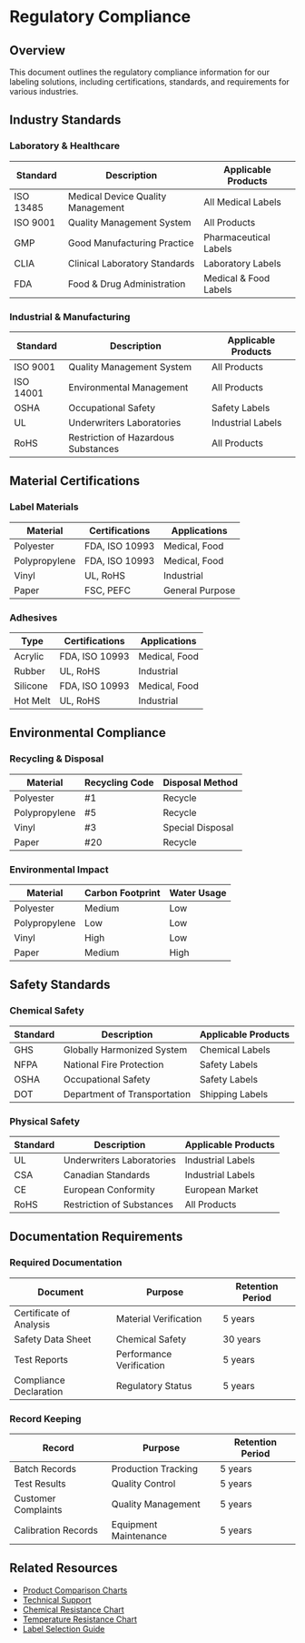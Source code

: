 # Regulatory Compliance

## Overview
This document outlines the regulatory compliance information for our labeling solutions, including certifications, standards, and requirements for various industries.

## Industry Standards

### Laboratory & Healthcare
| Standard | Description | Applicable Products |
|----------|-------------|-------------------|
| ISO 13485 | Medical Device Quality Management | All Medical Labels |
| ISO 9001 | Quality Management System | All Products |
| GMP | Good Manufacturing Practice | Pharmaceutical Labels |
| CLIA | Clinical Laboratory Standards | Laboratory Labels |
| FDA | Food & Drug Administration | Medical & Food Labels |

### Industrial & Manufacturing
| Standard | Description | Applicable Products |
|----------|-------------|-------------------|
| ISO 9001 | Quality Management System | All Products |
| ISO 14001 | Environmental Management | All Products |
| OSHA | Occupational Safety | Safety Labels |
| UL | Underwriters Laboratories | Industrial Labels |
| RoHS | Restriction of Hazardous Substances | All Products |

## Material Certifications

### Label Materials
| Material | Certifications | Applications |
|----------|---------------|--------------|
| Polyester | FDA, ISO 10993 | Medical, Food |
| Polypropylene | FDA, ISO 10993 | Medical, Food |
| Vinyl | UL, RoHS | Industrial |
| Paper | FSC, PEFC | General Purpose |

### Adhesives
| Type | Certifications | Applications |
|------|---------------|--------------|
| Acrylic | FDA, ISO 10993 | Medical, Food |
| Rubber | UL, RoHS | Industrial |
| Silicone | FDA, ISO 10993 | Medical, Food |
| Hot Melt | UL, RoHS | Industrial |

## Environmental Compliance

### Recycling & Disposal
| Material | Recycling Code | Disposal Method |
|----------|---------------|-----------------|
| Polyester | #1 | Recycle |
| Polypropylene | #5 | Recycle |
| Vinyl | #3 | Special Disposal |
| Paper | #20 | Recycle |

### Environmental Impact
| Material | Carbon Footprint | Water Usage |
|----------|-----------------|-------------|
| Polyester | Medium | Low |
| Polypropylene | Low | Low |
| Vinyl | High | Low |
| Paper | Medium | High |

## Safety Standards

### Chemical Safety
| Standard | Description | Applicable Products |
|----------|-------------|-------------------|
| GHS | Globally Harmonized System | Chemical Labels |
| NFPA | National Fire Protection | Safety Labels |
| OSHA | Occupational Safety | Safety Labels |
| DOT | Department of Transportation | Shipping Labels |

### Physical Safety
| Standard | Description | Applicable Products |
|----------|-------------|-------------------|
| UL | Underwriters Laboratories | Industrial Labels |
| CSA | Canadian Standards | Industrial Labels |
| CE | European Conformity | European Market |
| RoHS | Restriction of Substances | All Products |

## Documentation Requirements

### Required Documentation
| Document | Purpose | Retention Period |
|----------|---------|------------------|
| Certificate of Analysis | Material Verification | 5 years |
| Safety Data Sheet | Chemical Safety | 30 years |
| Test Reports | Performance Verification | 5 years |
| Compliance Declaration | Regulatory Status | 5 years |

### Record Keeping
| Record | Purpose | Retention Period |
|--------|---------|------------------|
| Batch Records | Production Tracking | 5 years |
| Test Results | Quality Control | 5 years |
| Customer Complaints | Quality Management | 5 years |
| Calibration Records | Equipment Maintenance | 5 years |

## Related Resources
- [Product Comparison Charts](./product-comparison-charts.md)
- [Technical Support](./technical-support.md)
- [Chemical Resistance Chart](./chemical-resistance-chart.md)
- [Temperature Resistance Chart](./temperature-resistance-chart.md)
- [Label Selection Guide](../Guides/label-selection-guide.md) 